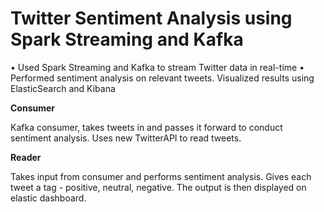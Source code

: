 # Twitter Sentiment Analysis using Spark Streaming and Kafka

• Used Spark Streaming and Kafka to stream Twitter data in real-time
• Performed sentiment analysis on relevant tweets. Visualized results using ElasticSearch and Kibana

**Consumer**

Kafka consumer, takes tweets in and passes it forward to conduct sentiment analysis.
Uses new TwitterAPI to read tweets.

**Reader**

Takes input from consumer and performs sentiment analysis. Gives each tweet a tag - positive, neutral, negative.  The output is then displayed on elastic dashboard.

